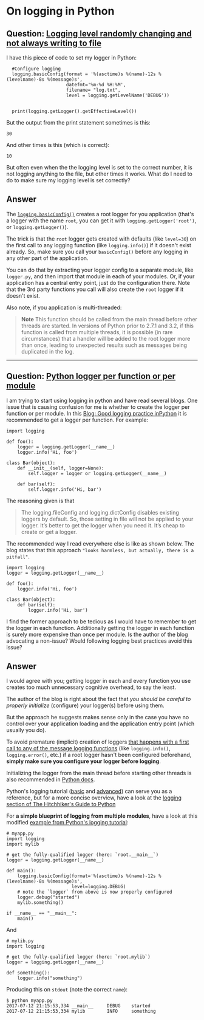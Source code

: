 # On logging in Python


## Question: [Logging level randomly changing and not always writing to file](https://stackoverflow.com/q/44957262/404556)

I have this piece of code to set my logger in Python:

      #Configure logging
      logging.basicConfig(format = '%(asctime)s %(name)-12s %(levelname)-8s %(message)s',
                          datefmt='%m-%d %H:%M',
                          filename= "log.txt",
                          level = logging.getLevelName('DEBUG'))


      print(logging.getLogger().getEffectiveLevel())

But the output from the print statement sometimes is this:

    30

And other times is this (which is correct):
    
    10

But often even when the the logging level is set to the correct number, it is not logging anything
to the file, but other times it works. What do I need to do to make sure my logging level is set
correctly?


## Answer

The [`logging.basicConfig()`](https://docs.python.org/3/library/logging.html#logging.basicConfig)
creates a root logger for you application (that's a logger with the name `root`, you can get it with
`logging.getLogger('root')`, or `logging.getLogger()`).

The trick is that the `root` logger gets created with defaults (like `level=30`) on the first call
to any logging function (like `logging.info()`) if it doesn't exist already. So, make sure you call
your `basicConfig()` before any logging in any other part of the application.

You can do that by extracting your logger config to a separate module, like `logger.py`, and then
import that module in each of your modules. Or, if your application has a central entry point, just
do the configuration there. Note that the 3rd party functions you call will also create the `root`
logger if it doesn't exist.

Also note, if you application is multi-threaded:

> **Note** This function should be called from the main thread before other threads are started. In
versions of Python prior to 2.7.1 and 3.2, if this function is called from multiple threads, it is
possible (in rare circumstances) that a handler will be added to the root logger more than once,
leading to unexpected results such as messages being duplicated in the log.


---


## Question: [Python logger per function or per module](https://stackoverflow.com/q/45063099/404556)

I am trying to start using logging in python and have read several blogs. One issue that is causing
confusion for me is whether to create the logger per function or per module. In this 
[Blog: Good logging practice inPython](https://fangpenlin.com/posts/2012/08/26/good-logging-practice-in-python/)
it is recommended to get a logger per function. For example:

    import logging
    
    def foo():
        logger = logging.getLogger(__name__)
        logger.info('Hi, foo') 

    class Bar(object):
        def __init__(self, logger=None):
            self.logger = logger or logging.getLogger(__name__)

        def bar(self):
            self.logger.info('Hi, bar')

The reasoning given is that 

> The logging.fileConfig and logging.dictConfig disables existing loggers by default. So, those
> setting in file will not be applied to your logger. It’s better to get the logger when you need
> it. It’s cheap to create or get a logger.

The recommended way I read everywhere else is like as shown below. The blog states that this
approach `"looks harmless, but actually, there is a pitfall"`.

    import logging
    logger = logging.getLogger(__name__)

    def foo():
        logger.info('Hi, foo') 

    class Bar(object):
        def bar(self):
            logger.info('Hi, bar')

I find the former approach to be tedious as I would have to remember to get the logger in each
function. Additionally getting the logger in each function is surely more expensive than once per
module. Is the author of the blog advocating a non-issue? Would following logging best practices
avoid this issue?


## Answer

I would agree with you; getting logger in each and every function you use creates too much
unnecessary cognitive overhead, to say the least.

The author of the blog is right about the fact that *you should be careful to properly initialize*
(configure) your logger(s) before using them.

But the approach he suggests makes sense only in the case you have no control over your application
loading and the application entry point (which usually you do).

To avoid premature (implicit) creation of loggers [that happens with a first call to any of the message logging functions](https://docs.python.org/3/library/logging.html#logging.basicConfig) (like `logging.info()`, `logging.error()`, etc.)
if a root logger hasn't been configured beforehand, **simply make sure you configure your logger before logging**.

Initializing the logger from the main thread before starting other threads is also recommended in
[Python docs](https://docs.python.org/2/library/logging.html#logging.basicConfig).

Python's logging tutorial ([basic](https://docs.python.org/3/howto/logging.html#logging-basic-tutorial) and
[advanced](https://docs.python.org/3/howto/logging.html#logging-advanced-tutorial)) can serve you as
a reference, but for a more concise overview, have a look at the [logging section of The Hitchhiker's Guide to Python](http://python-guide-pt-br.readthedocs.io/en/latest/writing/logging/)

For **a simple blueprint of logging from multiple modules**, have a look at this modified
[example from Python's logging tutorial](https://docs.python.org/3/howto/logging.html#logging-from-multiple-modules):

    # myapp.py
    import logging
    import mylib
 
    # get the fully-qualified logger (here: `root.__main__`)
    logger = logging.getLogger(__name__)    

    def main():
        logging.basicConfig(format='%(asctime)s %(name)-12s %(levelname)-8s %(message)s',
                            level=logging.DEBUG)
        # note the `logger` from above is now properly configured
        logger.debug("started")
        mylib.something()

    if __name__ == "__main__":
        main()

And

    # mylib.py
    import logging

    # get the fully-qualified logger (here: `root.mylib`)
    logger = logging.getLogger(__name__)

    def something():
        logger.info("something")

Producing this on `stdout` (note the correct `name`):

    $ python myapp.py
    2017-07-12 21:15:53,334 __main__     DEBUG    started
    2017-07-12 21:15:53,334 mylib        INFO     something

